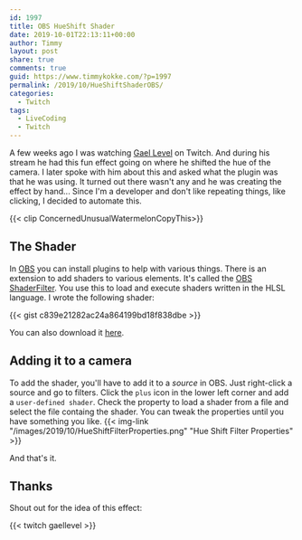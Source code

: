 ```yaml
---
id: 1997
title: OBS HueShift Shader
date: 2019-10-01T22:13:11+00:00
author: Timmy
layout: post
share: true
comments: true
guid: https://www.timmykokke.com/?p=1997
permalink: /2019/10/HueShiftShaderOBS/
categories:
  - Twitch
tags:
  - LiveCoding
  - Twitch
---
```


A few weeks ago I was watching [Gael Level](https://www.twitch.tv/Geallevel) on Twitch. And during his stream he had this fun effect going on where he shifted the hue of the camera. I later spoke with him about this and asked what the plugin was that he was using. It turned out there wasn't any and he was creating the effect by hand... Since I'm a developer and don't like repeating things, like clicking, I decided to automate this.

<!--  Intro -->
{{< clip ConcernedUnusualWatermelonCopyThis>}}
## The Shader

In [OBS](https://obsproject.com/) you can install plugins to help with various things. There is an extension to add shaders to various elements. It's called the [OBS ShaderFilter](https://github.com/nleseul/obs-shaderfilter). You use this to load and execute shaders written in the HLSL language. I wrote the following shader:

{{< gist c839e21282ac24a864199bd18f838dbe >}}

You can also download it [here](/media/hue-shift.shader).

## Adding it to a camera

To add the shader, you'll have to add it to a _source_ in OBS. Just right-click a source and go to filters. Click the `plus` icon in the lower left corner and add a `user-defined shader`. Check the property to load a shader from a file and select the file containg the shader. You can tweak the properties until you have something you like.
{{< img-link "/images/2019/10/HueShiftFilterProperties.png" "Hue Shift Filter Properties" >}}

And that's it.

## Thanks

Shout out for the idea of this effect:

{{< twitch gaellevel >}}
